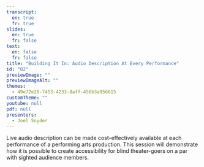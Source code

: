 ```yaml
---
transcript:
  en: true
  fr: true
slides:
  en: true
  fr: false
text:
  en: false
  fr: false
title: "Building It In: Audio Description At Every Performance"
id: "02"
previewImage: ""
previewImageAlt: ""
themes:
  - 49e72e28-7453-4233-8aff-456b3a956615
customTheme: ""
youtube: null
pdf: null
presenters:
  - Joel Snyder
---
```

Live audio description can be made cost-effectively available at each performance of a performing arts production. This session will demonstrate how it is possible to create accessibility for blind theater-goers on a par with sighted audience members.

